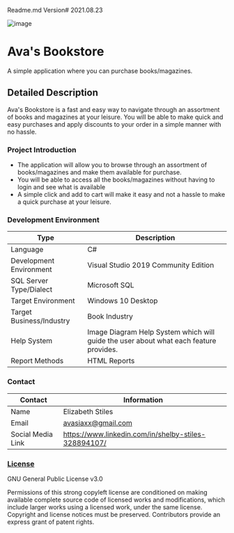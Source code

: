 Readme.md Version# 2021.08.23

![image](https://i.imgur.com/8EOSqDb.png "Ava's BookStore")

# Ava's Bookstore
A simple application where you can purchase books/magazines.

## Detailed Description

Ava's Bookstore is a fast and easy way to navigate through an assortment of books and magazines at your leisure. You will
be able to make quick and easy purchases and apply discounts to your order in a simple manner with no hassle. 

### Project Introduction 

- The application will allow you to browse through an assortment of books/magazines and make them available for purchase. 
- You will be able to access all the books/magazines without having to login and see what is available
- A simple click and add to cart will make it easy and not a hassle to make a quick purchase at your leisure.

### Development Environment 

Type | Description
-----|-------------
Language | C#
Development Environment | Visual Studio 2019 Community Edition
SQL Server Type/Dialect | Microsoft SQL
Target Environment | Windows 10 Desktop
Target Business/Industry | Book Industry
Help System | Image Diagram Help System which will guide the user about what each feature provides.
Report Methods | HTML Reports

### Contact 

Contact | Information
--------|------
Name | Elizabeth Stiles
Email | avasiaxx@gmail.com
Social Media Link | https://www.linkedin.com/in/shelby-stiles-328894107/

### <a href="https://github.com/TSTC-CPT/21FA-FinalProject-StilesElizabeth/blob/main/LICENSE" target="_blank">License</a>

GNU General Public License v3.0

Permissions of this strong copyleft license are conditioned on making available complete source code of licensed works and modifications, which include larger works using a licensed work, under the same license. Copyright and license notices must be preserved. Contributors provide an express grant of patent rights.
